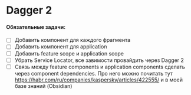# Dagger 2

#### Обязательные задачи:


- [ ] Добавить компонент для каждого фрагмента
- [ ] Добавить компонент для application
- [ ] Добавить feature scope и application scope
- [ ] Убрать Service Locator, все завимости провайдить через Dagger 2
- [ ] Связь между feature components и application components сделать через component dependencies. Про него можно почитать тут https://habr.com/ru/companies/kaspersky/articles/422555/ и в моей базе знаний (Obsidian) 
